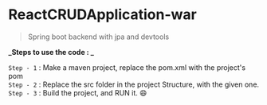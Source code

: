 # ReactCRUDApplication-war
> Spring boot backend with jpa and devtools

**_Steps to use the code : _**

`Step - 1` : Make a maven project, replace the pom.xml with the project's pom <br/>
`Step - 2` : Replace the src folder in the project Structure, with the given one. <br/>
`Step - 3` : Build the project, and RUN it. :smile:
